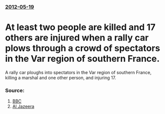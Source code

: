 ### [2012-05-19](/news/2012/05/19/index.md)

# At least two people are killed and 17 others are injured when a rally car plows through a crowd of spectators in the Var region of southern France. 

A rally car ploughs into spectators in the Var region of southern France, killing a marshal and one other person, and injuring 17.


### Source:

1. [BBC](http://www.bbc.co.uk/news/world-europe-18132389)
2. [Al Jazeera](http://www.aljazeera.com/news/europe/2012/05/2012519152222650991.html)

